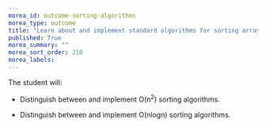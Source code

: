 ```yaml
---
morea_id: outcome-sorting-algorithms
morea_type: outcome
title: "Learn about and implement standard algorithms for sorting arrays"
published: True
morea_summary: ""
morea_sort_order: 210
morea_labels: 
---
```


The student will:

* Distinguish between and implement O(n<sup>2</sup>) sorting algorithms.

* Distinguish between and implement O(nlogn) sorting algorithms.

